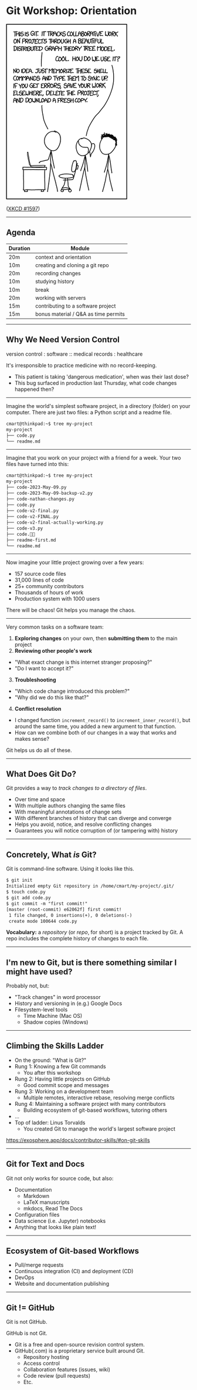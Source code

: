 # Git Workshop: Orientation

![XKCD comic about git](media/xkcd-1597.png)

([XKCD #1597](https://xkcd.com/1597/))

---

## Agenda

| Duration | Module                               |
|----------|--------------------------------------|
| 20m      | context and orientation              |
| 10m      | creating and cloning a git repo      |
| 20m      | recording changes                    |
| 10m      | studying history                     |
| 10m      | break                                |
| 20m      | working with servers                 |
| 15m      | contributing to a software project   |
| 15m      | bonus material / Q&A as time permits |

<!--
Times are squishy, we can adjust as it suits the group.

Who here has ever worked on a programming project?
On your own or for school?
Who here knows what Git does? Not GitHub, just Git.
Who here has used Git?

Consider pairing students per experience.
-->

---

## Why We Need Version Control

version control : software :: medical records : healthcare

It's irresponsible to practice medicine with no record-keeping.

- This patient is taking 'dangerous medication', when was their last dose? 
- This bug surfaced in production last Thursday, what code changes happened then?

<!--
A patient chart answers the first question, a Git repository answers the second.

The terms "version control" and "revision control" mean approximately the same thing, I'll use them interchangeably.
-->

---

Imagine the world's simplest software project, in a directory (folder) on your computer. There are just two files: a Python script and a readme file.

```
cmart@thinkpad:~$ tree my-project
my-project
├── code.py
└── readme.md
```

<!--
The `tree` command draws the contents of a folder as a visual tree structure. We'll use it a lot today.
-->

---

Imagine that you work on your project with a friend for a week. Your two files have turned into this:

```
cmart@thinkpad:~$ tree my-project
my-project
├── code-2023-May-09.py
├── code-2023-May-09-backup-v2.py
├── code-nathan-changes.py
├── code.py
├── code-v2-final.py
├── code-v2-FINAL.py
├── code-v2-final-actually-working.py
├── code-v3.py
├── code.😵‍💫
├── readme-first.md
└── readme.md
```

<!--
Has anyone ever worked on a project like this? Especially a group project with multiple authors?

If you're seeing this project for the first time, how do you know which file to open?
-->

---

Now imagine your little project growing over a few years:

- 157 source code files
- 31,000 lines of code
- 25+ community contributors
- Thousands of hours of work
- Production system with 1000 users

<!--
this actually happened to me
-->

There will be chaos! Git helps you manage the chaos.

---

Very common tasks on a software team:

1. **Exploring changes** on your own, then **submitting them** to the main project
2. **Reviewing other people's work**
- "What exact change is this internet stranger proposing?"
- "Do I want to accept it?"
3. **Troubleshooting**
- "Which code change introduced this problem?"
- "Why did we do this like that?"
4. **Conflict resolution**
- I changed function `increment_record()` to `increment_inner_record()`, but around the same time, you added a new argument to that function.
- How can we combine both of our changes in a way that works and makes sense?

Git helps us do all of these.

---

## What Does Git Do?

Git provides a way to _track changes to a directory of files_.

- Over time and space
- With multiple authors changing the same files
- With meaningful annotations of change sets
- With different branches of history that can diverge and converge
- Helps you avoid, notice, and resolve conflicting changes
- Guarantees you will notice corruption of (or tampering with) history

---

## Concretely, What _is_ Git?

Git is command-line software. Using it looks like this.

```shell
$ git init
Initialized empty Git repository in /home/cmart/my-project/.git/
$ touch code.py
$ git add code.py
$ git commit -m "first commit!"
[master (root-commit) e62062f] first commit!
 1 file changed, 0 insertions(+), 0 deletions(-)
 create mode 100644 code.py
```

**Vocabulary:** a *repository* (or *repo*, for short) is a project tracked by Git. A repo includes the complete history of changes to each file.

<!--
Here I'm initializing a new repo, adding a file to my staging area, and making a commit.
-->

---

## I'm new to Git, but is there something similar I might have used?

Probably not, but:

- "Track changes" in word processor
- History and versioning in (e.g.) Google Docs
- Filesystem-level tools
    - Time Machine (Mac OS)
    - Shadow copies (Windows)

<!--
These record changes in the background while you build content. You don't have to think about them until you need to look at what has changed.

Git is not like that: Git is for changes that you scope and annotate explicitly. It's kind of like storytelling.
-->


---

## Climbing the Skills Ladder

- On the ground: "What is Git?"
- Rung 1: Knowing a few Git commands
    - You after this workshop
- Rung 2: Having little projects on GitHub
    - Good commit scope and messages
- Rung 3: Working on a development team
    - Multiple remotes, interactive rebase, resolving merge conflicts
- Rung 4: Maintaining a software project with many contributors
    - Building ecosystem of git-based workflows, tutoring others
- ...
- Top of ladder: Linus Torvalds
    - You created Git to manage the world's largest software project
    
<https://exosphere.app/docs/contributor-skills/#on-git-skills>

<!--
This workshop is the briefest introduction. You will leave knowing barely enough to be dangerous. You will git stuck, this is normal!
-->

---

## Git for Text and Docs

Git not only works for source code, but also:

- Documentation
  - Markdown
  - LaTeX manuscripts
  - mkdocs, Read The Docs
- Configuration files
- Data science (i.e. Jupyter) notebooks
- Anything that looks like plain text!

<!--
This workshop is written entirely in Markdown and tracked in Git. (show source)

Learn to love plaintext and Markdown. You may die inside a little when someone wants to collaborate using a Google Doc.
-->

---

## Ecosystem of Git-based Workflows

- Pull/merge requests
- Continuous integration (CI) and deployment (CD)
- DevOps
- Website and documentation publishing

---

## Git != GitHub

Git is not GitHub.

GitHub is not Git.

- Git is a free and open-source revision control system.
- GitHub(.com) is a proprietary service built around Git.
  - Repository hosting
  - Access control
  - Collaboration features (issues, wiki)
  - Code review (pull requests)
  - Etc.

<!--
We can hold hands and say it together.

Git is GPL software, trademark owned by the Software Freedom Conservancy, developed by Linux Kernel developers.

GitHub is owned by Microsoft. Several alternatives to GitHub.

This workshop focuses mostly on Git, we use GitHub a little bit near the end.
-->